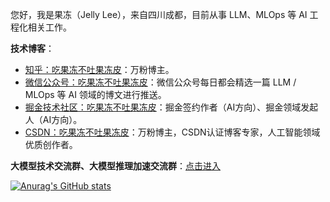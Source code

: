 您好，我是果冻（Jelly Lee），来自四川成都，目前从事 LLM、MLOps 等 AI 工程化相关工作。

**技术博客**：
- [知乎：吃果冻不吐果冻皮](https://www.zhihu.com/people/liguodong-iot)：万粉博主。
- [微信公众号：吃果冻不吐果冻皮](https://github.com/liguodongiot/liguodongiot/blob/main/images/%E5%85%AC%E4%BC%97%E5%8F%B7.jpeg)：微信公众号每日都会精选一篇 LLM / MLOps 等 AI 领域的博文进行推送。
- [掘金技术社区：吃果冻不吐果冻皮](https://juejin.cn/user/3642056016410728/posts)：掘金签约作者（AI方向）、掘金领域发起人（AI方向）。
- [CSDN：吃果冻不吐果冻皮](https://liguodong.blog.csdn.net/)：万粉博主，CSDN认证博客专家，人工智能领域优质创作者。


**大模型技术交流群、大模型推理加速交流群**：[点击进入](https://mp.weixin.qq.com/s?__biz=MzU3Mzg5ODgxMg==&mid=2247485828&idx=1&sn=7355c99bc907b972773f795cea9326c8&chksm=fd3be0d7ca4c69c10d842b0150a754178f9bd7691ec1e8a64c7a441822ca45833e718a9008bd&token=282634480&lang=zh_CN#rd)


[![Anurag's GitHub stats](https://github-readme-stats.vercel.app/api?username=liguodongiot&show_icons=true&theme=gruvbox)](https://github.com/anuraghazra/github-readme-stats)






